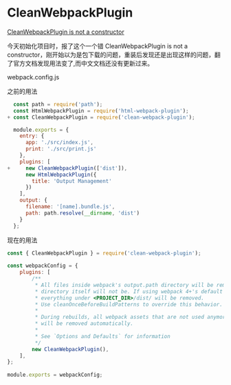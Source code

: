 # CleanWebpackPlugin 

[CleanWebpackPlugin is not a constructor](https://www.jianshu.com/p/0e99366ce796)

今天初始化项目时，报了这个一个错
CleanWebpackPlugin is not a constructor，刚开始以为是包下载的问题，重装后发现还是出现这样的问题，翻了官方文档发现用法变了,而中文文档还没有更新过来。

webpack.config.js

之前的用法

```js
  const path = require('path');
  const HtmlWebpackPlugin = require('html-webpack-plugin');
+ const CleanWebpackPlugin = require('clean-webpack-plugin');

  module.exports = {
    entry: {
      app: './src/index.js',
      print: './src/print.js'
    },
    plugins: [
+     new CleanWebpackPlugin(['dist']),
      new HtmlWebpackPlugin({
        title: 'Output Management'
      })
    ],
    output: {
      filename: '[name].bundle.js',
      path: path.resolve(__dirname, 'dist')
    }
  };
```

现在的用法

```js
const { CleanWebpackPlugin } = require('clean-webpack-plugin');
 
const webpackConfig = {
    plugins: [
        /**
         * All files inside webpack's output.path directory will be removed once, but the
         * directory itself will not be. If using webpack 4+'s default configuration,
         * everything under <PROJECT_DIR>/dist/ will be removed.
         * Use cleanOnceBeforeBuildPatterns to override this behavior.
         *
         * During rebuilds, all webpack assets that are not used anymore
         * will be removed automatically.
         *
         * See `Options and Defaults` for information
         */
        new CleanWebpackPlugin(),
    ],
};
 
module.exports = webpackConfig;
```